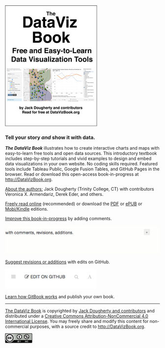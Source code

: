 ![](cover_outline_300.jpg)

### Tell your story ***and*** show it with data.

***The DataViz Book*** illustrates how to create interactive charts and maps with easy-to-learn free tools and open data sources. This introductory textbook includes step-by-step tutorials and vivid examples to design and embed data visualizations in your own website. No coding skills required. Featured tools include Tableau Public, Google Fusion Tables, and GitHub Pages in the browser. Read or download this open-access book-in-progress at http://DataVizBook.org.

[About the authors:](introduction/who.md) Jack Dougherty (Trinity College, CT) with contributors Veronica X. Armendariz, Derek Eder, and others.

[Freely read online](https://www.gitbook.com/read/book/jackdougherty/datavizbook) (recommended) or download the [PDF](https://www.gitbook.com/download/pdf/book/jackdougherty/datavizbook) or [ePUB](https://www.gitbook.com/download/epub/book/jackdougherty/datavizbook) or [Mobi/Kindle](https://www.gitbook.com/download/mobi/book/jackdougherty/datavizbook) editions.

[Improve this book-in-progress](gitbook/improve.md) by adding comments.

![](gitbook/GitBook-comments-2016-02.gif)

[Suggest revisions or additions](gitbook/improve.md) with edits on GitHub.

![](gitbook/GitBook-edit-on-github.png)

[Learn how GitBook works](gitbook.README.md) and publish your own book.

***

[The DataViz Book](http://datavizbook.org)
is copyrighted by [Jack Dougherty and contributors](introduction/who.md)
and distributed under a [Creative Commons Attribution-NonCommercial 4.0 International License](http://creativecommons.org/licenses/by-nc/4.0).
You may freely share and modify this content for non-commercial purposes, with a source credit to http://DataVizBook.org.

![Creative Commons CC-BY image](cc-by-nc.png)